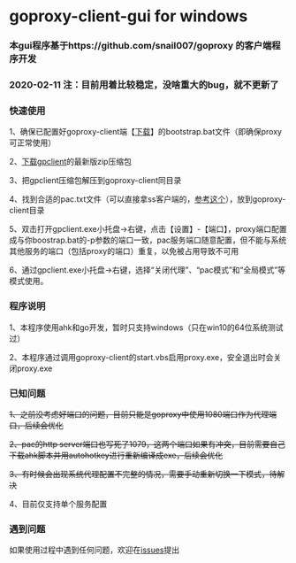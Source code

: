 # goproxy-client-gui for windows
### 本gui程序基于https://github.com/snail007/goproxy 的客户端程序开发

### 2020-02-11 注：目前用着比较稳定，没啥重大的bug，就不更新了

### 快速使用

1、确保已配置好goproxy-client端【[下载](https://github.com/snail007/goproxy/releases)】的bootstrap.bat文件（即确保proxy可正常使用）

2、[下载gpclient](https://github.com/fuhuo/goproxy-client-gui/releases)的最新版zip压缩包

3、把gpclient压缩包解压到goproxy-client同目录

4、找到合适的pac.txt文件（可以直接拿ss客户端的，[参考这个](https://github.com/fuhuo/pac/blob/master/pac.txt)），放到goproxy-client目录

5、双击打开gpclient.exe小托盘->右键，点击【设置】-【端口】，proxy端口配置成与你boostrap.bat的-p参数的端口一致，pac服务端口随意配置，但不能与系统其他服务的端口（包括proxy的端口）重复，以免被占用导致不可用

6、通过gpclient.exe小托盘->右键，选择“关闭代理”、“pac模式”和“全局模式”等模式使用。

### 程序说明

1、本程序使用ahk和go开发，暂时只支持windows（只在win10的64位系统测试过）

2、本程序通过调用goproxy-client的start.vbs启用proxy.exe，安全退出时会关闭proxy.exe

### 已知问题

~~1、之前没考虑好端口的问题，目前只能是goproxy中使用1080端口作为代理端口，后续会优化~~

~~2、pac的http server端口也写死了1079，这两个端口如果有冲突，目前需要自己下载ahk脚本并用autohotkey进行重新编译成exe，后续会优化~~

~~3、有时候会出现系统代理配置不完整的情况，需要手动重新切换一下模式，待解决~~

4、目前仅支持单个服务配置

### 遇到问题

如果使用过程中遇到任何问题，欢迎在[issues](https://github.com/fuhuo/goproxy-client-gui/issues)提出

